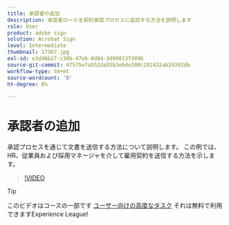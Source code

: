 ```yaml
---
title: 承認者の追加
description: 承認者ロールを契約承認プロセスに追加する方法を説明します
role: User
product: adobe sign
solution: Acrobat Sign
level: Intermediate
thumbnail: 17367.jpg
exl-id: e3d46b27-c30b-47eb-8d84-3d99813f3096
source-git-commit: 47575efa552da55b3ebde308c182432ab29392db
workflow-type: tm+mt
source-wordcount: '0'
ht-degree: 0%

---
```


# 承認者の追加

承認プロセスを通じて文書を送信する方法について説明します。 この例では、HR、従業員および採用マネージャを介して雇用契約を送信する方法を示します。

>[!VIDEO](https://video.tv.adobe.com/v/17367?hidetitle=true)

>[!TIP]
>
>このビデオはコースの一部です [ユーザー向けの高度なタスク](https://experienceleague.adobe.com/?recommended=Sign-U-1-2020.3) それは無料で利用できますExperience League!


